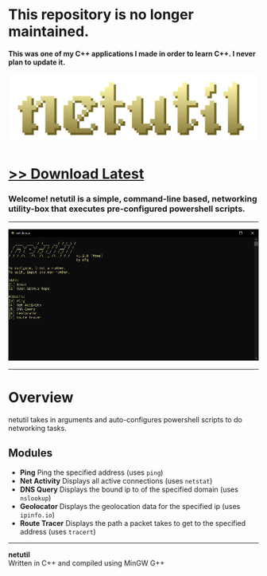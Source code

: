 # This repository is no longer maintained.
**This was one of my C++ applications I made in order to learn C++. I never plan to update it.**

<img src="assets/images/readmebanner.png">

# [<b>>> Download Latest</b>](https://github.com/o7q/netutil/releases/download/v1.2.0/netutil.exe)
<h3>Welcome! netutil is a simple, command-line based, networking utility-box that executes pre-configured powershell scripts.</h3>

---

<img src="assets/images/program.png">

---

# Overview
netutil takes in arguments and auto-configures powershell scripts to do networking tasks.

## <b>Modules</b>
- <b>Ping</b> Ping the specified address (uses `ping`)
- <b>Net Activity</b> Displays all active connections (uses `netstat`)
- <b>DNS Query</b> Displays the bound ip to of the specified domain (uses `nslookup`)
- <b>Geolocator</b> Displays the geolocation data for the specified ip (uses `ipinfo.io`)
- <b>Route Tracer</b> Displays the path a packet takes to get to the specified address (uses `tracert`)

---

<b>netutil</b> \
Written in C++ and compiled using MinGW G++